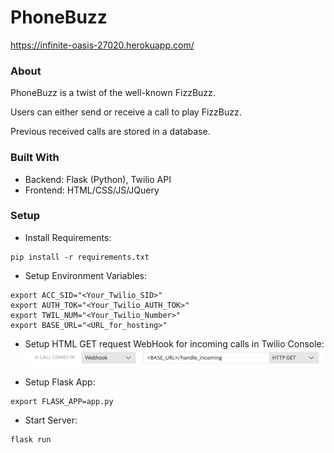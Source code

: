 # PhoneBuzz
https://infinite-oasis-27020.herokuapp.com/

### About
PhoneBuzz is a twist of the well-known FizzBuzz. 

Users can either send or receive a call to play FizzBuzz.

Previous received calls are stored in a database. 

### Built With
- Backend: Flask (Python), Twilio API
- Frontend: HTML/CSS/JS/JQuery

### Setup
- Install Requirements:
```
pip install -r requirements.txt
```

- Setup Environment Variables:
```
export ACC_SID="<Your_Twilio_SID>"
export AUTH_TOK="<Your_Twilio_AUTH_TOK>"
export TWIL_NUM="<Your_Twilio_Number>"
export BASE_URL="<URL_for_hosting>"
```

- Setup HTML GET request WebHook for incoming calls in Twilio Console:
![Web Hook Example](./static/images/WebHookExample.png)

- Setup Flask App: 
```
export FLASK_APP=app.py
```

- Start Server:
```
flask run
```
